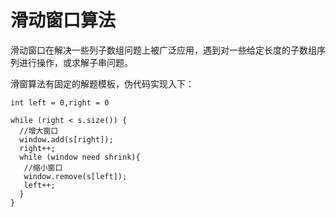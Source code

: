 # 滑动窗口算法

滑动窗口在解决一些列子数组问题上被广泛应用，遇到对一些给定长度的子数组序列进行操作，或求解子串问题。

滑窗算法有固定的解题模板，伪代码实现入下：

```
int left = 0,right = 0

while (right < s.size()) {
  //增大窗口
  window.add(s[right]);
  right++;
  while (window need shrink){
   //缩小窗口
   window.remove(s[left]);
   left++;
  }
}
``` 



